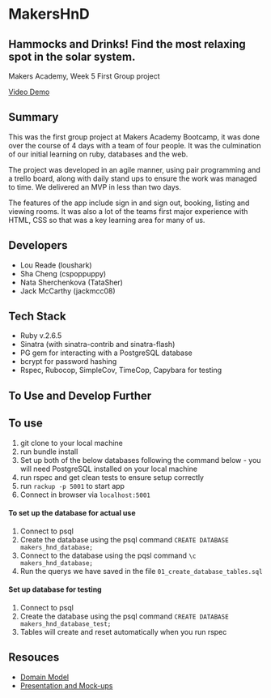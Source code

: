 # MakersHnD
## Hammocks and Drinks! Find the most relaxing spot in the solar system.

Makers Academy, Week 5 First Group project

[Video Demo](https://youtu.be/C7B8mkJ1c7Y)

## Summary

This was the first group project at Makers Academy Bootcamp, it was done over the course of 4 days with a team of four people. It was the culmination of our initial learning on ruby, databases and the web. 

The project was developed in an agile manner, using pair programming and a trello board, along with daily stand ups to ensure the work was managed to time. We delivered an MVP in less than two days. 

The features of the app include sign in and sign out, booking, listing and viewing rooms. It was also a lot of the teams first major experience with HTML, CSS so that was a key learning area for many of us.

## Developers
- Lou Reade (loushark)
- Sha Cheng (cspoppuppy)
- Nata Sherchenkova (TataSher)
- Jack McCarthy (jackmcc08)

## Tech Stack
- Ruby v.2.6.5
- Sinatra (with sinatra-contrib and sinatra-flash)
- PG gem for interacting with a PostgreSQL database
- bcrypt for password hashing
- Rspec, Rubocop, SimpleCov, TimeCop, Capybara for testing


 ## To Use and Develop Further

 ## To use
 1. git clone to your local machine
 2. run bundle install
 3. Set up both of the below databases following the command below - you will need PostgreSQL installed on your local machine
 4. run rspec and get clean tests to ensure setup correctly
 5. run `rackup -p 5001` to start app
 6. Connect in browser via `localhost:5001`

 #### To set up the database for actual use
 1. Connect to psql
 2. Create the database using the psql command `CREATE DATABASE  makers_hnd_database;`
 3. Connect to the database using the pqsl command `\c makers_hnd_database;`
 4. Run the querys we have saved in the file `01_create_database_tables.sql`


 #### Set up database for testing
 1. Connect to psql
 2. Create the database using the psql command `CREATE DATABASE makers_hnd_database_test;`
 3. Tables will create and reset automatically when you run rspec

## Resouces

- [Domain Model](https://docs.google.com/spreadsheets/d/1d0Gz_mINWiapO09sTUBmpzQA9FhS1RZKjNgzkgxkCbs/edit#gid=0)
- [Presentation and Mock-ups](https://docs.google.com/presentation/d/141om6A9GU4Qeqv49u6iHYgRYSz0fcdx2S6L23VR_hcU/edit?usp=sharing)
<!-- 
## Specifications and User Stories

- [ ] Any signed-up user can list a new space.
      - User story 2 - delivers listing a spac
      - User Story 5(a-c) for sign up and sign-in & sign-out
      -
- [ ] Users can list multiple spaces.
      -
      - Wait for sign-in functionality
- [x] Users should be able to name their space, provide a short description of the space, and a price per night.
      - Delivered via user story 3 & 2
- [ ] Users should be able to offer a range of dates where their space is available.
      - need to implement - need another user story
- [ ] Any signed-up user can request to hire any space for one night, and this should be approved by the user that owns that space.
      - User story 4 - delivers booking function
      - need user story for approval mechanism
- [ ] Nights for which a space has already been booked should not be available for users to book that space.
      - part of offering a range of dates
      - need a mechanism for excluding booked dates
      - need to adjust booking function to specify particular dates
- [ ] Until a user has confirmed a booking request, that space can still be booked for that night.
      - Until owner accepts request, property can still be booked by a user-booker.

- [ ] add CSS

- Other:
  User profiles (hamocks they own, hammocks they have booked)
  Add telephone number & email
  Encrypted passwords

#### User Story 5a
As a user
In order to access the functionality to add a new space
I want to be able to sign-in

#### User Story 5b
As a user
In order to have the website remember me
I want to be able to register/sign-up

#### User Story 5c
As a user
In order to avoid others using my profile
I want to be able to sign-out


#### User Story 1
As a user-booker
To see what is available
I want to be able to see a list of all spaces (hammocks)

> SpaceHammock Class - to create an instance
> HammocksNDrinks Class - store all the created SpaceHammocks
> view (index.erb) erb file to see all the spaces with (name, description, price per night, owner)
> Database table for space hammocks (set up two environments) - hammocks





#### User Story 2
As a user-owner(Hammock-Lord! Master of the Beach)
To add my own hammock/space
I want to be able to list my space

> List space erb file (with associated buttons and routes) - DONE
> Functionality in HammocksNDrinks to create a space (which uses SpaceHammock class) - DONE (created database connection class as well)
> Include details in spaceHammock (name, description, price per night, owner) - Done and setup table to match

#### User Story 3
As a user-booker
To understand what I am looking at
I want to be able to see the details of the space (name, description, price per night, owner)

#### User Story 4
As a user-booker
To hire a space
I want to be able to book a space hammocks

> Need a button later
> function to book a hammock (do it in hammocks_n_drinks, update to database: flag booked on hammock object)



Break down user stories into tickets
Organise tickets into priority -->
